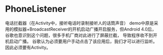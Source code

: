 # PhoneListener
电话拦截器（在Activity中，接听电话时录制接听人的话筒声音）
demo中原是采用的模拟器+BroadcastReceiver的开机启动广播开启服务，但Android 4.0后，谷歌也意识到这个问题，很多手机厂商对此进行了屏蔽拦截，
导致程序收不到开机启动广播。
谷歌认为必须要用户手动点击了该应用后，我们才可以进行监听。因此必须要有Activity。
